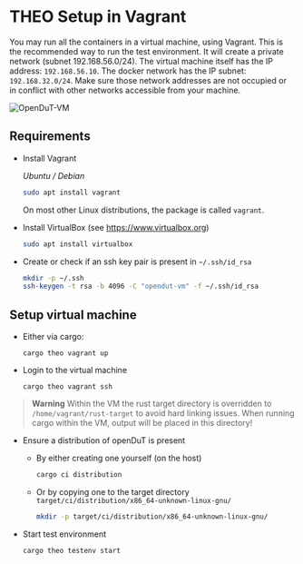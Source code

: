 # THEO Setup in Vagrant

You may run all the containers in a virtual machine, using Vagrant.
This is the recommended way to run the test environment.
It will create a private network (subnet 192.168.56.0/24).
The virtual machine itself has the IP address: `192.168.56.10`.
The docker network has the IP subnet: `192.168.32.0/24`.
Make sure those network addresses are not occupied or in conflict with other networks accessible from your machine.

![OpenDuT-VM](..%2F..%2F..%2F..%2Fresources%2Fdiagrams%2Fopendut-vm-user.drawio.svg)

## Requirements

* Install Vagrant

  *Ubuntu / Debian*
  ```sh
  sudo apt install vagrant
  ```
  On most other Linux distributions, the package is called `vagrant`.
* Install VirtualBox (see https://www.virtualbox.org)
  ```sh
  sudo apt install virtualbox
  ```
* Create or check if an ssh key pair is present in `~/.ssh/id_rsa`
  ```sh
  mkdir -p ~/.ssh
  ssh-keygen -t rsa -b 4096 -C "opendut-vm" -f ~/.ssh/id_rsa
  ```

## Setup virtual machine

* Either via cargo:
  ```
  cargo theo vagrant up
  ```
* Login to the virtual machine
  ```
  cargo theo vagrant ssh
  ```

> **Warning**
> Within the VM the rust target directory is overridden to `/home/vagrant/rust-target` to avoid hard linking issues.
> When running cargo within the VM, output will be placed in this directory!

* Ensure a distribution of openDuT is present
    * By either creating one yourself (on the host)
      ```sh
      cargo ci distribution
      ```
    * Or by copying one to the target directory `target/ci/distribution/x86_64-unknown-linux-gnu/`
      ```sh
      mkdir -p target/ci/distribution/x86_64-unknown-linux-gnu/
      ```

* Start test environment
  ```
  cargo theo testenv start
  ```
